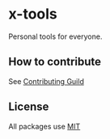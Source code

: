 # x-tools

Personal tools for everyone.

## How to contribute

See [Contributing Guild](./Contributing.md)

## License

All packages use [MIT](.LICENSE)
